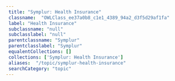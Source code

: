 ```yaml
--- 
 title: "Symplur: Health Insurance" 
 classname:  "OWLClass_ee37a0b8_c1e1_4389_94a2_d3f5d29af1fa" 
 label: "Health Insurance" 
 subclassname: "null" 
 subclasslabel: "null" 
 parentclassname: "Symplur" 
 parentclasslabel: "Symplur" 
 equalentCollections: [] 
 collections: ['Symplur: Health Insurance']
 aliases:  "/topic/symplur-health-insurance"  
 searchCategory: "topic" 
---
```

